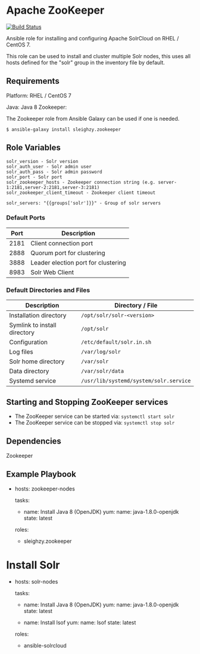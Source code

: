 # Apache ZooKeeper

[![Build Status](https://travis-ci.org/boringguy/ansible-solrcloud.svg?branch=master)](https://travis-ci.org/boringguy/ansible-solrcloud)

Ansible role for installing and configuring Apache SolrCloud on RHEL / CentOS 7.

This role can be used to install and cluster multiple Solr nodes, this uses all hosts defined for the "solr" group
in the inventory file by default.

## Requirements

Platform: RHEL / CentOS 7

Java: Java 8
Zookeeper: 

The Zookeeper role from Ansible Galaxy can be used if one is needed.

`$ ansible-galaxy install sleighzy.zookeeper`

## Role Variables

    solr_version - Solr version
    solr_auth_user - Solr admin user
    solr_auth_pass - Solr admin password
    solr_port - Solr port
    solr_zookeeper_hosts - Zookeeper connection string (e.g. server-1:2181,server-2:2181,server-3:2181)
    solr_zookeeper_client_timeout - Zookeeper client timeout

    solr_servers: "{{groups['solr']}}" - Group of solr servers


### Default Ports

| Port | Description |
|------|-------------|
| 2181 | Client connection port |
| 2888 | Quorum port for clustering |
| 3888 | Leader election port for clustering |
| 8983 | Solr Web Client |


### Default Directories and Files

 Description                               | Directory / File 
-------------------------------------------|------------------
Installation directory                     | `/opt/solr/solr-<version>`
Symlink to install directory               | `/opt/solr` 
Configuration                              | `/etc/default/solr.in.sh` 
Log files                                  | `/var/log/solr` 
Solr home directory                        | `/var/solr`
Data directory                             | `/var/solr/data` 
Systemd service                            | `/usr/lib/systemd/system/solr.service` 

## Starting and Stopping ZooKeeper services
* The ZooKeeper service can be started via: `systemctl start solr`
* The ZooKeeper service can be stopped via: `systemctl stop solr`

## Dependencies

Zookeeper

## Example Playbook

- hosts: zookeeper-nodes

  tasks:
  - name: Install Java 8 (OpenJDK)
    yum:
      name: java-1.8.0-openjdk
      state: latest

  roles:
    - sleighzy.zookeeper

# Install Solr
- hosts: solr-nodes

  tasks:
  - name: Install Java 8 (OpenJDK)
    yum:
      name: java-1.8.0-openjdk
      state: latest
      
  - name: Install lsof
    yum:
      name: lsof
      state: latest

  roles:
    - ansible-solrcloud